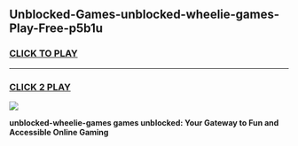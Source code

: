
## Unblocked-Games-unblocked-wheelie-games-Play-Free-p5b1u
<h3>
<a href="https://premium76.site?title=unblocked-wheelie-games&ref=23A">CLICK TO PLAY</a></h3>
<hr>

<h3>
<a href="https://premium76.site?title=unblocked-wheelie-games&ref=23A">CLICK 2 PLAY</a>
  
</h3>

<a href="https://premium76.site?title=unblocked-wheelie-games&ref=23A"><img src="https://clearcache.store/games.png"></a>


**unblocked-wheelie-games games unblocked: Your Gateway to Fun and Accessible Online Gaming**
